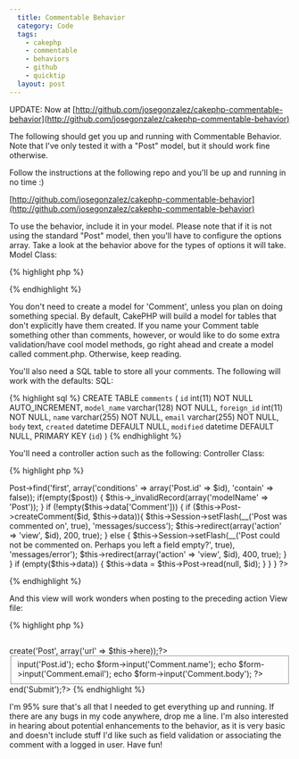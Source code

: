 ```yaml
---
  title: Commentable Behavior
  category: Code
  tags:
    - cakephp
    - commentable
    - behaviors
    - github
    - quicktip
  layout: post
---
```


UPDATE: Now at [http://github.com/josegonzalez/cakephp-commentable-behavior](http://github.com/josegonzalez/cakephp-commentable-behavior)

The following should get you up and running with Commentable Behavior. Note that I've only tested it with a "Post" model, but it should work fine otherwise.

Follow the instructions at the following repo and you'll be up and running in no time :)

[http://github.com/josegonzalez/cakephp-commentable-behavior](http://github.com/josegonzalez/cakephp-commentable-behavior)

To use the behavior, include it in your model. Please note that if it is not using the standard "Post" model, then you'll have to configure the options array. Take a look at the behavior above for the types of options it will take.
Model Class:

{% highlight php %}
<?php
class Post extends AppModel {
	var $name = 'Post';
	var $actsAs = array('Commentable');
}
?>
{% endhighlight %}

You don't need to create a model for 'Comment', unless you plan on doing something special. By default, CakePHP will build a model for tables that don't explicitly have them created. If you name your Comment table something other than comments, however, or would like to do some extra validation/have cool model methods, go right ahead and create a model called comment.php. Otherwise, keep reading.

You'll also need a SQL table to store all your comments. The following will work with the defaults:
SQL:

{% highlight sql %}
CREATE TABLE `comments` (
	`id` int(11) NOT NULL AUTO_INCREMENT,
	`model_name` varchar(128) NOT NULL,
	`foreign_id` int(11) NOT NULL,
	`name` varchar(255) NOT NULL,
	`email` varchar(255) NOT NULL,
	`body` text,
	`created` datetime DEFAULT NULL,
	`modified` datetime DEFAULT NULL,
	PRIMARY KEY  (`id`)
)
{% endhighlight %}

You'll need a controller action such as the following:
Controller Class:

{% highlight php %}
<?php
class PostsController extends AppController {
	var $name = 'Posts';

	function comment($id = null) {
		$post = $this->Post->find('first', array('conditions' => array('Post.id' => $id), 'contain' => false));
		if(empty($post)) {
			$this->_invalidRecord(array('modelName' => 'Post'));
		}
		if (!empty($this->data['Comment'])) {
			if ($this->Post->createComment($id, $this->data)){
				$this->Session->setFlash(__('Post was commented on', true), 'messages/success');
				$this->redirect(array('action' => 'view', $id), 200, true);
			} else {
				$this->Session->setFlash(__('Post could not be commented on. Perhaps you left a field empty?', true), 'messages/error');
				$this->redirect(array('action' => 'view', $id), 400, true);
			}
		}
		if (empty($this->data)) {
			$this->data = $this->Post->read(null, $id);
		}
	}
}
?>
{% endhighlight %}

And this view will work wonders when posting to the preceding action
View file:

{% highlight php %}
<h2><?php __('Post a Comment');?></h2>
<?php echo $form->create('Post', array('url' => $this->here));?>
	<fieldset>
		<legend><?php __('Add Comment');?></legend>
		<?php
			echo $form->input('Post.id');
			echo $form->input('Comment.name');
			echo $form->input('Comment.email');
			echo $form->input('Comment.body');
		?>
	</fieldset>
<?php echo $form->end('Submit');?>
{% endhighlight %}

I'm 95% sure that's all that I needed to get everything up and running. If there are any bugs in my code anywhere, drop me a line. I'm also interested in hearing about potential enhancements to the behavior, as it is very basic and doesn't include stuff I'd like such as field validation or associating the comment with a logged in user. Have fun!